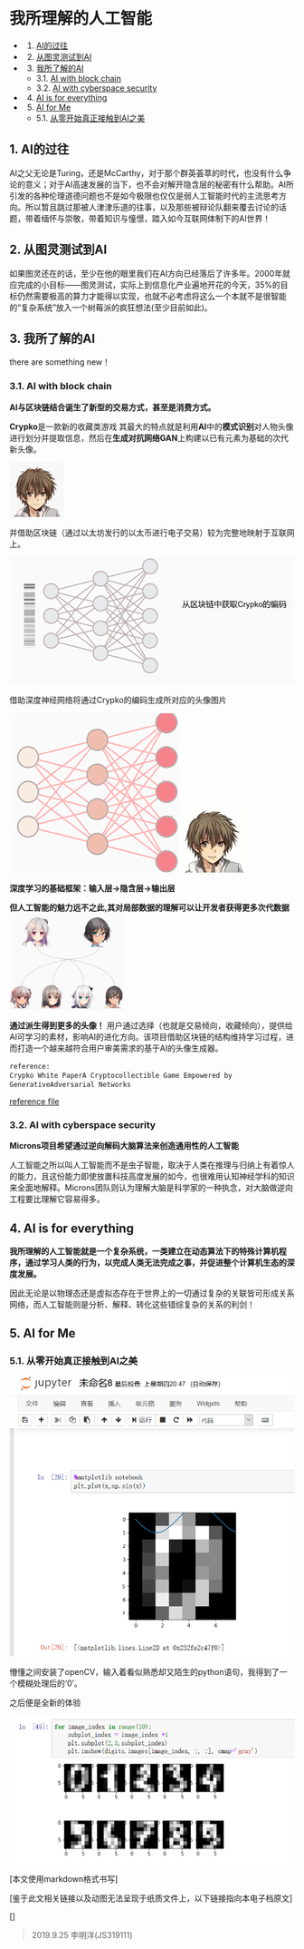 
# 我所理解的人工智能

<!-- vscode-markdown-toc -->
* 1. [AI的过往](#AI)
* 2. [从图灵测试到AI](#AI-1)
* 3. [我所了解的AI](#AI-1)
	* 3.1. [AI with block chain](#AIwithblockchain)
	* 3.2. [AI with cyberspace security](#AIwithcyberspacesecurity)
* 4. [AI is for everything](#AIisforeverything)
* 5. [AI for Me](#AIforMe)
	* 5.1. [从零开始真正接触到AI之美](#AI-1)

<!-- vscode-markdown-toc-config
	numbering=true
	autoSave=true
	/vscode-markdown-toc-config -->
<!-- /vscode-markdown-toc -->

##  1. <a name='AI'></a>AI的过往

AI之父无论是Turing，还是McCarthy，对于那个群英荟萃的时代，也没有什么争论的意义；对于AI高速发展的当下，也不会对解开隐含层的秘密有什么帮助。AI所引发的各种伦理道德问题也不是如今极限也仅仅是弱人工智能时代的主流思考方向。所以暂且跳过那被人津津乐道的往事，以及那些被辩论队翻来覆去讨论的话题，带着缅怀与崇敬，带着知识与憧憬，踏入如今互联网体制下的AI世界！

##  2. <a name='AI-1'></a>从图灵测试到AI

如果图灵还在的话，至少在他的眼里我们在AI方向已经落后了许多年。2000年就应完成的小目标——图灵测试，实际上到信息化产业遍地开花的今天，35%的目标仍然需要极高的算力才能得以实现，也就不必考虑将这么一个本就不是很智能的“复杂系统”放入一个树莓派的疯狂想法(至少目前如此)。

##  3. <a name='AI-1'></a>我所了解的AI

there are something new！

###  3.1. <a name='AIwithblockchain'></a>AI with block chain
**AI与区块链结合诞生了新型的交易方式，甚至是消费方式。**

**Crypko**是一款新的收藏类游戏
其最大的特点就是利用**AI**中的**模式识别**对人物头像进行划分并提取信息，然后在**生成对抗网络GAN**上构建以已有元素为基础的次代新头像。


![](https://raw.githubusercontent.com/lemonoil/community-of-computer-class/master/Artificial%20Intelligence/source/gif1.gif)

并借助区块链（通过以太坊发行的以太币进行电子交易）较为完整地映射于互联网上。

![](https://raw.githubusercontent.com/lemonoil/community-of-computer-class/master/Artificial%20Intelligence/source/pic3.png)

借助深度神经网络将通过Crypko的编码生成所对应的头像图片

![](https://raw.githubusercontent.com/lemonoil/community-of-computer-class/master/Artificial%20Intelligence/source/pic4.png)![](https://raw.githubusercontent.com/lemonoil/community-of-computer-class/master/Artificial%20Intelligence/source/pic5.jpg)

**深度学习的基础框架：输入层->隐含层->输出层**

**但人工智能的魅力远不之此,其对局部数据的理解可以让开发者获得更多次代数据**![](https://raw.githubusercontent.com/lemonoil/community-of-computer-class/master/Artificial%20Intelligence/source/pic6.png)

**通过派生得到更多的头像！** 用户通过选择（也就是交易倾向，收藏倾向），提供给AI可学习的素材，影响AI的进化方向。该项目借助区块链的结构维持学习过程，进而打造一个越来越符合用户审美需求的基于AI的头像生成器。

```
reference: 
Crypko White PaperA Cryptocollectible Game Empowered by GenerativeAdversarial Networks
```
[reference file](https://crypko.ai/static/files/crypko-whitepaper.pdf)


###  3.2. <a name='AIwithcyberspacesecurity'></a>AI with cyberspace security
**Microns项目希望通过逆向解码大脑算法来创造通用性的人工智能**

人工智能之所以叫人工智能而不是虫子智能，取决于人类在推理与归纳上有着惊人的能力，且这份能力即使放置科技高度发展的如今，也很难用认知神经学科的知识来全面地解释。Microns团队则认为理解大脑是科学家的一种执念，对大脑做逆向工程要比理解它容易得多。


##  4. <a name='AIisforeverything'></a>AI is for everything

**我所理解的人工智能就是一个复杂系统，一类建立在动态算法下的特殊计算机程序，通过学习人类的行为，以完成人类无法完成之事，并促进整个计算机生态的深度发展。**

因此无论是以物理态还是虚拟态存在于世界上的一切通过复杂的关联皆可形成关系网络，而人工智能则是分析、解释、转化这些错综复杂的关系的利剑！

##  5. <a name='AIforMe'></a>AI for Me

###  5.1. <a name='AI-1'></a>从零开始真正接触到AI之美

![](https://raw.githubusercontent.com/lemonoil/community-of-computer-class/master/Artificial%20Intelligence/source/canvas1.png)

懵懂之间安装了openCV，输入着看似熟悉却又陌生的python语句，我得到了一个模糊处理后的‘0’。

之后便是全新的体验

![](https://raw.githubusercontent.com/lemonoil/community-of-computer-class/master/Artificial%20Intelligence/source/pic2.png)





[本文使用markdown格式书写]

[鉴于此文相关链接以及动图无法呈现于纸质文件上，以下链接指向本电子档原文]

[]

>2019.9.25 李明洋(JS319111)


